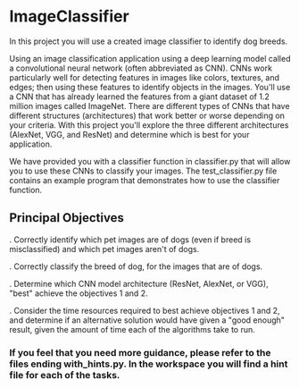 # ImageClassifier
In this project you will use a created image classifier to identify dog breeds.

Using an image classification application using a deep learning model called a convolutional neural network (often abbreviated as CNN). CNNs work particularly well for detecting features in images like colors, textures, and edges; then using these features to identify objects in the images. You'll use a CNN that has already learned the features from a giant dataset of 1.2 million images called ImageNet. There are different types of CNNs that have different structures (architectures) that work better or worse depending on your criteria. With this project you'll explore the three different architectures (AlexNet, VGG, and ResNet) and determine which is best for your application.

We have provided you with a classifier function in classifier.py that will allow you to use these CNNs to classify your images. The test_classifier.py file contains an example program that demonstrates how to use the classifier function. 

## Principal Objectives
. Correctly identify which pet images are of dogs (even if breed is misclassified) and which pet images aren't of dogs.
 
. Correctly classify the breed of dog, for the images that are of dogs.
 
. Determine which CNN model architecture (ResNet, AlexNet, or VGG), "best" achieve the objectives 1 and 2.
 
. Consider the time resources required to best achieve objectives 1 and 2, and determine if an alternative solution would have given a "good enough" result, given the amount of time each of the algorithms take to run.

### If you feel that you need more guidance, please refer to the files ending with_hints.py. In the workspace you will find a hint file for each of the tasks.
